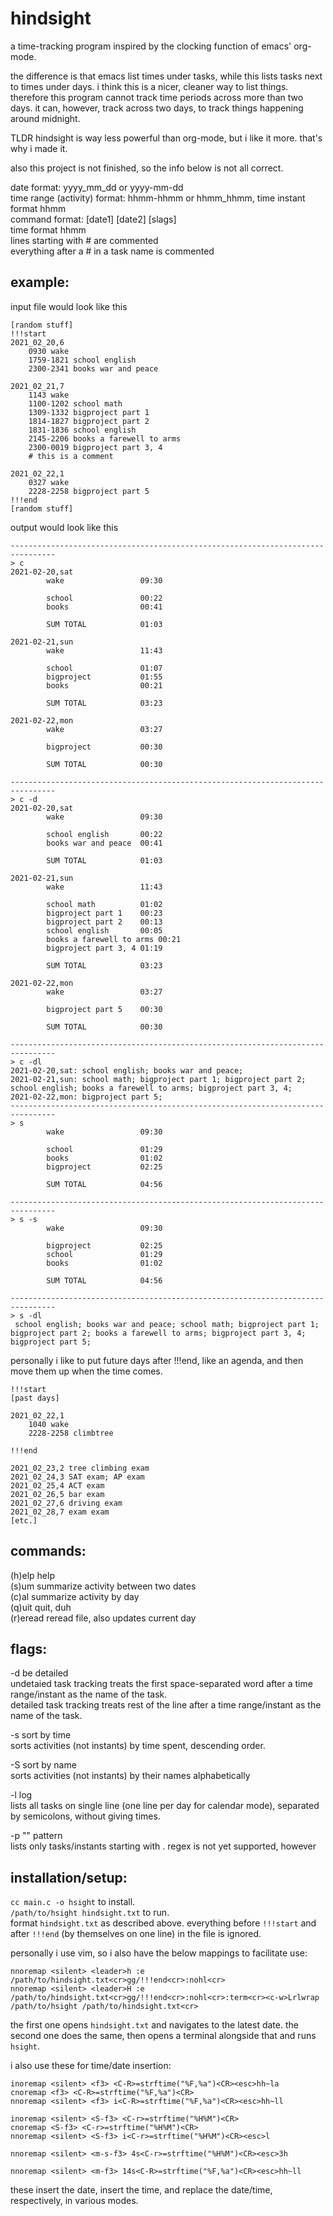 # hindsight
a time-tracking program inspired by the clocking function of emacs' org-mode.

the difference is that emacs list times under tasks, while this lists tasks next to times under days.
i think this is a nicer, cleaner way to list things.
therefore this program cannot track time periods across more than two days.
it can, however, track across two days, to track things happening around midnight.

TLDR hindsight is way less powerful than org-mode, but i like it more.
that's why i made it.

also this project is not finished, so the info below is not all correct.

date format: yyyy\_mm\_dd or yyyy-mm-dd  
time range (activity) format: hhmm-hhmm or hhmm\_hhmm, time instant format hhmm  
command format: <mode> \[date1\] \[date2\] \[slags\]  
time format hhmm  
lines starting with # are commented  
everything after a # in a task name is commented

## example:
input file would look like this
```
[random stuff]
!!!start
2021_02_20,6
    0930 wake
    1759-1821 school english
    2300-2341 books war and peace
    
2021_02_21,7
    1143 wake
    1100-1202 school math
    1309-1332 bigproject part 1
    1814-1827 bigproject part 2
    1831-1836 school english
    2145-2206 books a farewell to arms
    2300-0019 bigproject part 3, 4
    # this is a comment

2021_02_22,1
    0327 wake
    2228-2258 bigproject part 5
!!!end
[random stuff]
```

output would look like this
```
--------------------------------------------------------------------------------
> c
2021-02-20,sat
        wake                 09:30

        school               00:22
        books                00:41

        SUM TOTAL            01:03

2021-02-21,sun
        wake                 11:43

        school               01:07
        bigproject           01:55
        books                00:21

        SUM TOTAL            03:23

2021-02-22,mon
        wake                 03:27

        bigproject           00:30

        SUM TOTAL            00:30

--------------------------------------------------------------------------------
> c -d
2021-02-20,sat
        wake                 09:30

        school english       00:22
        books war and peace  00:41

        SUM TOTAL            01:03

2021-02-21,sun
        wake                 11:43

        school math          01:02
        bigproject part 1    00:23
        bigproject part 2    00:13
        school english       00:05
        books a farewell to arms 00:21
        bigproject part 3, 4 01:19

        SUM TOTAL            03:23

2021-02-22,mon
        wake                 03:27

        bigproject part 5    00:30

        SUM TOTAL            00:30

--------------------------------------------------------------------------------
> c -dl
2021-02-20,sat: school english; books war and peace;
2021-02-21,sun: school math; bigproject part 1; bigproject part 2; school english; books a farewell to arms; bigproject part 3, 4;
2021-02-22,mon: bigproject part 5;
--------------------------------------------------------------------------------
> s
        wake                 09:30

        school               01:29
        books                01:02
        bigproject           02:25

        SUM TOTAL            04:56

--------------------------------------------------------------------------------
> s -s
        wake                 09:30

        bigproject           02:25
        school               01:29
        books                01:02

        SUM TOTAL            04:56

--------------------------------------------------------------------------------
> s -dl
 school english; books war and peace; school math; bigproject part 1; bigproject part 2; books a farewell to arms; bigproject part 3, 4; bigproject part 5;
```

personally i like to put future days after !!!end, like an agenda, and then move them up when the time comes.
```
!!!start
[past days]

2021_02_22,1
    1040 wake
    2228-2258 climbtree

!!!end

2021_02_23,2 tree climbing exam
2021_02_24,3 SAT exam; AP exam
2021_02_25,4 ACT exam
2021_02_26,5 bar exam
2021_02_27,6 driving exam
2021_02_28,7 exam exam
[etc.]
```

## commands:  
(h)elp      help  
(s)um       summarize activity between two dates  
(c)al       summarize activity by day  
(q)uit      quit, duh  
(r)eread    reread file, also updates current day

## flags:  
-d          be detailed  
            undetaied task tracking treats the first space-separated word after a time range/instant as the name of the task.  
            detailed task tracking treats rest of the line after a time range/instant as the name of the task.  

-s          sort by time  
            sorts activities (not instants) by time spent, descending order.

-S          sort by name  
            sorts activities (not instants) by their names alphabetically

-l          log  
            lists all tasks on single line (one line per day for calendar mode), separated by semicolons, without giving times.

-p "<pat>"  pattern  
            lists only tasks/instants starting with <pat>. regex is not yet supported, however

## installation/setup:  
`cc main.c -o hsight` to install.  
`/path/to/hsight hindsight.txt` to run.  
format `hindsight.txt` as described above. everything before `!!!start` and after `!!!end` (by themselves on one line) in the file is ignored.  

personally i use vim, so i also have the below mappings to facilitate use:  
```
nnoremap <silent> <leader>h :e /path/to/hindsight.txt<cr>gg/!!!end<cr>:nohl<cr>  
nnoremap <silent> <leader>H :e /path/to/hindsight.txt<cr>gg/!!!end<cr>:nohl<cr>:term<cr><c-w>Lrlwrap /path/to/hsight /path/to/hindsight.txt<cr>  
```
the first one opens `hindsight.txt` and navigates to the latest date. the second one does the same, then opens a terminal alongside that and runs `hsight`.

i also use these for time/date insertion:
```
inoremap <silent> <f3> <C-R>=strftime("%F,%a")<CR><esc>hh~la
cnoremap <f3> <C-R>=strftime("%F,%a")<CR>
nnoremap <silent> <f3> i<C-R>=strftime("%F,%a")<CR><esc>hh~ll

inoremap <silent> <S-f3> <C-r>=strftime("%H%M")<CR>
cnoremap <S-f3> <C-r>=strftime("%H%M")<CR>
nnoremap <silent> <S-f3> i<C-r>=strftime("%H%M")<CR><esc>l

nnoremap <silent> <m-s-f3> 4s<C-r>=strftime("%H%M")<CR><esc>3h

nnoremap <silent> <m-f3> 14s<C-R>=strftime("%F,%a")<CR><esc>hh~ll
```
these insert the date, insert the time, and replace the date/time, respectively, in various modes.
